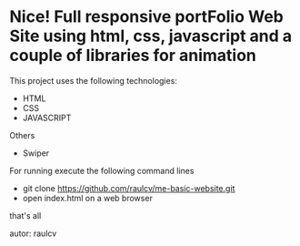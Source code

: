# Nice! Full responsive portFolio Web Site using html, css, javascript and a couple of libraries for animation
This project uses the following technologies:

* HTML
* CSS
* JAVASCRIPT

Others
* Swiper

For running execute the following command lines
* git clone https://github.com/raulcv/me-basic-website.git
* open index.html on a web browser 

that's all

autor: raulcv
